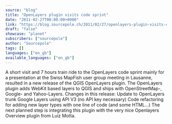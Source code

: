 ```yaml
---
source: "blog"
title: "OpenLayers plugin visits code sprint"
date: "2011-02-27T00:00:00+0000"
link: "https://blog.sourcepole.ch/2011/02/27/openlayers-plugin-visits-code-sprint/"
draft: "false"
showcase: "planet"
subscribers: ["sourcepole"]
author: "Sourcepole"
tags: []
languages: ["en_gb"]
available_languages: ["en_gb"]
---
```


A short visit and 7 hours train ride to the OpenLayers code sprint mainly for a presentation at the Swiss MapFish user group meeting in Lausanne, resulted in a new release of the QGIS OpenLayers plugin. The OpenLayers plugin adds WebKit based layers to QGIS and ships with OpenStreetMap-, Google- and Yahoo-Layers.
Changes in this release:
Update to OpenLayers trunk Google Layers using API V3 (no API key necessary) Code refactoring for adding new layer types with one line of code (and some HTML&hellip;) The next planned step is integrating this plugin with the very nice Openlayers Overview plugin from Luiz Motta.
